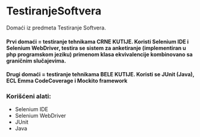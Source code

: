 # TestiranjeSoftvera
Domaći iz predmeta Testiranje Softvera. 

#### Prvi domaći = testiranje tehnikama CRNE KUTIJE. Koristi Selenium IDE i Selenium WebDriver, testira se sistem za anketiranje (implementiran u php programskom jeziku) primenom klasa ekvivalencije kombinovano sa graničnim slučajevima.
#### Drugi domaći = testiranje tehnikama BELE KUTIJE. Koristi se JUnit (Java), ECL Emma CodeCoverage i Mockito framework



### Korišćeni alati:
* Selenium IDE 
* Selenium WebDriver 
* JUnit
* Java
